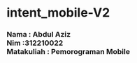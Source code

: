 # intent_mobile-V2

<h3>Nama : Abdul Aziz
<br>Nim :312210022
<br>Matakuliah : Pemorograman Mobile</h3>
